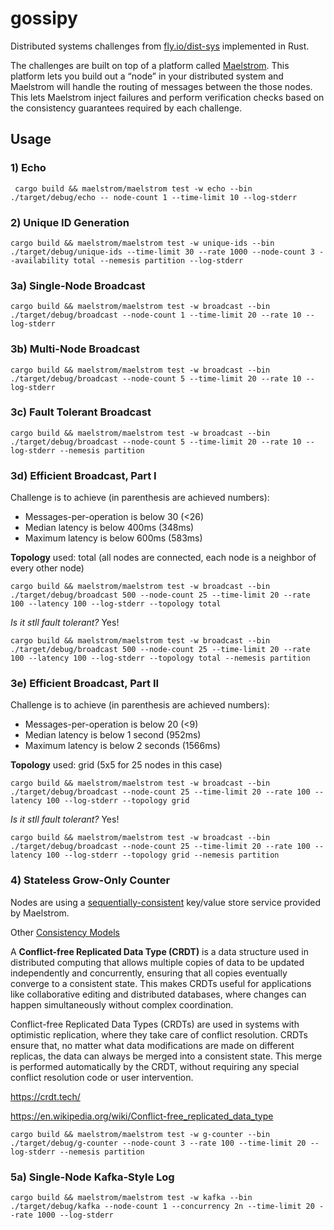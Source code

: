 # gossipy

Distributed systems challenges from [fly.io/dist-sys](https://fly.io/dist-sys) implemented in Rust.

The challenges are built on top of a platform called [Maelstrom](https://github.com/jepsen-io/maelstrom). This platform lets you build out a “node” in your distributed system and Maelstrom will handle the routing of messages between the those nodes. This lets Maelstrom inject failures and perform verification checks based on the consistency guarantees required by each challenge.

## Usage

### 1) Echo

```shell
 cargo build && maelstrom/maelstrom test -w echo --bin ./target/debug/echo -- node-count 1 --time-limit 10 --log-stderr
```

### 2) Unique ID Generation

```shell
cargo build && maelstrom/maelstrom test -w unique-ids --bin ./target/debug/unique-ids --time-limit 30 --rate 1000 --node-count 3 --availability total --nemesis partition --log-stderr
```

### 3a) Single-Node Broadcast

```shell
cargo build && maelstrom/maelstrom test -w broadcast --bin ./target/debug/broadcast --node-count 1 --time-limit 20 --rate 10 --log-stderr
```

### 3b) Multi-Node Broadcast

```shell
cargo build && maelstrom/maelstrom test -w broadcast --bin ./target/debug/broadcast --node-count 5 --time-limit 20 --rate 10 --log-stderr
```

### 3c) Fault Tolerant Broadcast

```shell
cargo build && maelstrom/maelstrom test -w broadcast --bin ./target/debug/broadcast --node-count 5 --time-limit 20 --rate 10 --log-stderr --nemesis partition
```

### 3d) Efficient Broadcast, Part I

Challenge is to achieve (in parenthesis are achieved numbers):
* Messages-per-operation is below 30 (<26)
* Median latency is below 400ms (348ms)
* Maximum latency is below 600ms (583ms)

**Topology** used: total (all nodes are connected, each node is a neighbor of every other node)

```shell
cargo build && maelstrom/maelstrom test -w broadcast --bin ./target/debug/broadcast 500 --node-count 25 --time-limit 20 --rate 100 --latency 100 --log-stderr --topology total
```
_Is it stll fault tolerant?_ Yes!
```shell
cargo build && maelstrom/maelstrom test -w broadcast --bin ./target/debug/broadcast 500 --node-count 25 --time-limit 20 --rate 100 --latency 100 --log-stderr --topology total --nemesis partition
```

### 3e) Efficient Broadcast, Part II

Challenge is to achieve (in parenthesis are achieved numbers):
* Messages-per-operation is below 20 (<9)
* Median latency is below 1 second (952ms)
* Maximum latency is below 2 seconds (1566ms)

**Topology** used: grid (5x5 for 25 nodes in this case)

```shell
cargo build && maelstrom/maelstrom test -w broadcast --bin ./target/debug/broadcast --node-count 25 --time-limit 20 --rate 100 --latency 100 --log-stderr --topology grid
```

_Is it stll fault tolerant?_ Yes!
```shell
cargo build && maelstrom/maelstrom test -w broadcast --bin ./target/debug/broadcast --node-count 25 --time-limit 20 --rate 100 --latency 100 --log-stderr --topology grid --nemesis partition
```

### 4) Stateless Grow-Only Counter

Nodes are using a [sequentially-consistent](https://jepsen.io/consistency/models/sequential) key/value store service provided by Maelstrom.

Other [Consistency Models](https://jepsen.io/consistency/models)

A **Conflict-free Replicated Data Type (CRDT)** is a data structure used in distributed
computing that allows multiple copies of data to be updated independently and concurrently,
ensuring that all copies eventually converge to a consistent state.
This makes CRDTs useful for applications like collaborative editing and distributed databases,
where changes can happen simultaneously without complex coordination.

Conflict-free Replicated Data Types (CRDTs) are used in systems with optimistic replication, where they take care of conflict resolution. CRDTs ensure that, no matter what data modifications are made on different replicas, the data can always be merged into a consistent state. This merge is performed automatically by the CRDT, without requiring any special conflict resolution code or user intervention.

https://crdt.tech/

https://en.wikipedia.org/wiki/Conflict-free_replicated_data_type


```shell
cargo build && maelstrom/maelstrom test -w g-counter --bin ./target/debug/g-counter --node-count 3 --rate 100 --time-limit 20 --log-stderr --nemesis partition
```

### 5a) Single-Node Kafka-Style Log

```shell
cargo build && maelstrom/maelstrom test -w kafka --bin ./target/debug/kafka --node-count 1 --concurrency 2n --time-limit 20 --rate 1000 --log-stderr
```
